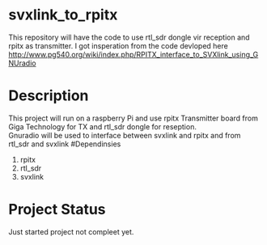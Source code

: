 # svxlink_to_rpitx
This repository will have the code to use rtl_sdr dongle vir reception and rpitx as transmitter.
I got insperation from the code devloped here http://www.pg540.org/wiki/index.php/RPITX_interface_to_SVXlink_using_GNUradio
# Description
This project will run on a raspberry Pi and use rpitx Transmitter board from Giga Technology for TX and rtl_sdr dongle for reseption.<br>
Gnuradio will be used to interface between svxlink and rpitx and from rtl_sdr and svxlink
#Dependinsies
1) rpitx<br>
2) rtl_sdr
3) svxlink

# Project Status
Just started project not compleet yet.

#
